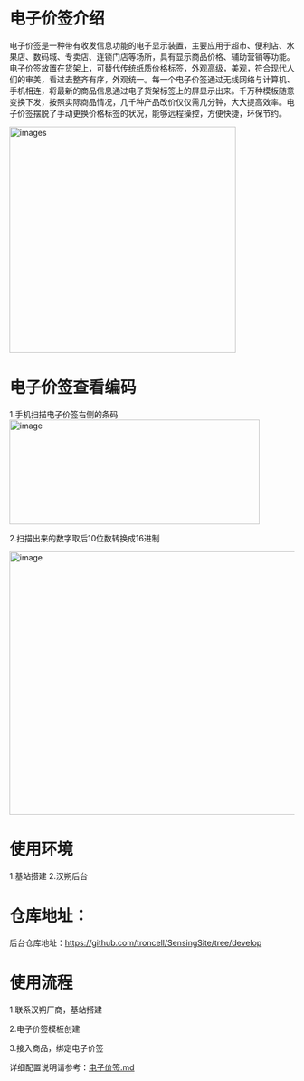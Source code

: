 # 电子价签介绍

电子价签是一种带有收发信息功能的电子显示装置，主要应用于超市、便利店、水果店、数码城、专卖店、连锁门店等场所，具有显示商品价格、辅助营销等功能。电子价签放置在货架上，可替代传统纸质价格标签，外观高级，美观，符合现代人们的审美，看过去整齐有序，外观统一。每一个电子价签通过无线网络与计算机、手机相连，将最新的商品信息通过电子货架标签上的屏显示出来。千万种模板随意变换下发，按照实际商品情况，几千种产品改价仅仅需几分钟，大大提高效率。电子价签摆脱了手动更换价格标签的状况，能够远程操控，方便快捷，环保节约。

<img style="width:400px" class="right" src="https://sensingstore.oss-cn-shanghai.aliyuncs.com/Troncell/Knowledge/Docs/ElectronicPriceTag/images/Electronic/30.jpg" alt="images" />

# 电子价签查看编码
1.手机扫描电子价签右侧的条码
<img width="442" height="185" alt="image" src="https://github.com/user-attachments/assets/6cc788b9-9f5f-4981-a521-6641715459f1" />

2.扫描出来的数字取后10位数转换成16进制

<img width="672" height="465" alt="image" src="https://github.com/user-attachments/assets/7d0d460e-ce5f-4808-82e7-8394c0d910ba" />

# 使用环境

1.基站搭建 2.汉朔后台

# 仓库地址：

后台仓库地址：https://github.com/troncell/SensingSite/tree/develop

# 使用流程

1.联系汉朔厂商，基站搭建

2.电子价签模板创建

3.接入商品，绑定电子价签

详细配置说明请参考：[电子价签.md](https://github.com/troncell/SensingDocs/blob/main/Docs/ElectronicPriceTag/%E7%94%B5%E5%AD%90%E4%BB%B7%E7%AD%BE.md)
